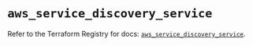 # `aws_service_discovery_service`

Refer to the Terraform Registry for docs: [`aws_service_discovery_service`](https://registry.terraform.io/providers/hashicorp/aws/4.67.0/docs/resources/service_discovery_service).
